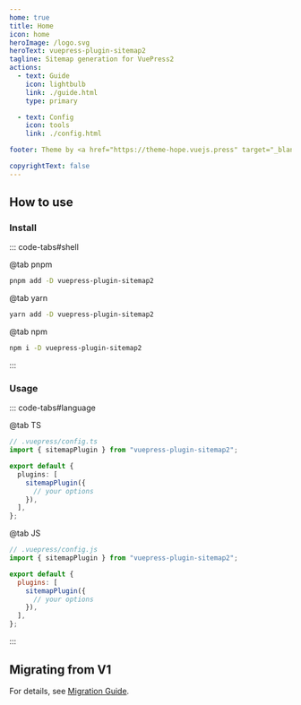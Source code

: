 ```yaml
---
home: true
title: Home
icon: home
heroImage: /logo.svg
heroText: vuepress-plugin-sitemap2
tagline: Sitemap generation for VuePress2
actions:
  - text: Guide
    icon: lightbulb
    link: ./guide.html
    type: primary

  - text: Config
    icon: tools
    link: ./config.html

footer: Theme by <a href="https://theme-hope.vuejs.press" target="_blank">VuePress Theme Hope</a> | MIT Licensed, Copyright © 2019-present Mr.Hope

copyrightText: false
---
```


## How to use

### Install

::: code-tabs#shell

@tab pnpm

```bash
pnpm add -D vuepress-plugin-sitemap2
```

@tab yarn

```bash
yarn add -D vuepress-plugin-sitemap2
```

@tab npm

```bash
npm i -D vuepress-plugin-sitemap2
```

:::

### Usage

::: code-tabs#language

@tab TS

```ts
// .vuepress/config.ts
import { sitemapPlugin } from "vuepress-plugin-sitemap2";

export default {
  plugins: [
    sitemapPlugin({
      // your options
    }),
  ],
};
```

@tab JS

```js
// .vuepress/config.js
import { sitemapPlugin } from "vuepress-plugin-sitemap2";

export default {
  plugins: [
    sitemapPlugin({
      // your options
    }),
  ],
};
```

:::

## Migrating from V1

For details, see [Migration Guide](./migration.md).
